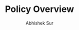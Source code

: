 ﻿---
title: "Policy Overview"
toc: true
tag: developers
category: "API Management"
author: "Abhishek Sur"
menus: 
    api:
        icon: fa fa-gg
        title: "Policies" 
        identifier: policies 

---